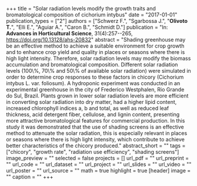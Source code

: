 +++
title = "Solar radiation levels modify the growth traits and bromatological composition of cichorium intybus"
date = "2017-01-01"
publication_types = ["2"]
authors = ["Schwerz F.", "Sgarbossa J.", "**Olivoto T.**", "Elli E.", "Aguiar A.", "Caron B.", "Schmidt D."]
publication = "In: **Advances in Horticultural Science**, 31(4):257--265, https://doi.org/10.13128/ahs-20832"
abstract = "Shading greenhouse may be an effective method to achieve a suitable environment for crop growth and to enhance crop yield and quality in places or seasons where there is high light intensity. Therefore, solar radiation levels may modify the biomass accumulation and bromatological composition. Different solar radiation levels (100\\%, 70\\% and 50\\% of available solar radiation) were simulated in order to determine crop responses to these factors in chicory (Cichorium intybus L. var. foliosum). A hydroponic experiment was conducted in an experimental greenhouse in the city of Frederico Westphalen, Rio Grande do Sul, Brazil. Plants grown in lower solar radiation levels are more efficient in converting solar radiation into dry matter, had a higher lipid content, increased chlorophyll indices a, b and total, as well as reduced leaf thickness, acid detergent fiber, cellulose, and lignin content, presenting more attractive bromatological features for commercial production. In this study it was demonstrated that the use of shading screens is an effective method to attenuate the solar radiation, this is especially relevant in places or seasons where there is high light intensity, which contribute to achieve better characteristics of the chicory produced."
abstract_short = ""
tags = ["chicory", "growth rate", "radiation use efficiency", "shading screens"]
image_preview = ""
selected = false
projects = []
url_pdf = ""
url_preprint = ""
url_code = ""
url_dataset = ""
url_project = ""
url_slides = ""
url_video = ""
url_poster = ""
url_source = ""
math = true
highlight = true
[header]
image = ""
caption = ""
+++
